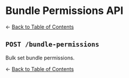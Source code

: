 # Bundle Permissions API
&larr; [Back to Table of Contents](index.md)
## `POST /bundle-permissions`

Bulk set bundle permissions.

&larr; [Back to Table of Contents](index.md)
